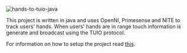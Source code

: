 ![hands-to-tuio-java](https://raw.githubusercontent.com/wiki/synergynet/hands-to-tuio-java/handsTUIO.png)

This project is written in java and uses OpenNI, Primesense and NITE to track users' hands.  When users' hands are in range touch information is generate and broadcast using the TUIO protocol.

For information on how to setup the project read [this](https://github.com/synergynet/hands-to-tuio-java/blob/wiki/HandsToTuioSetup.md).

